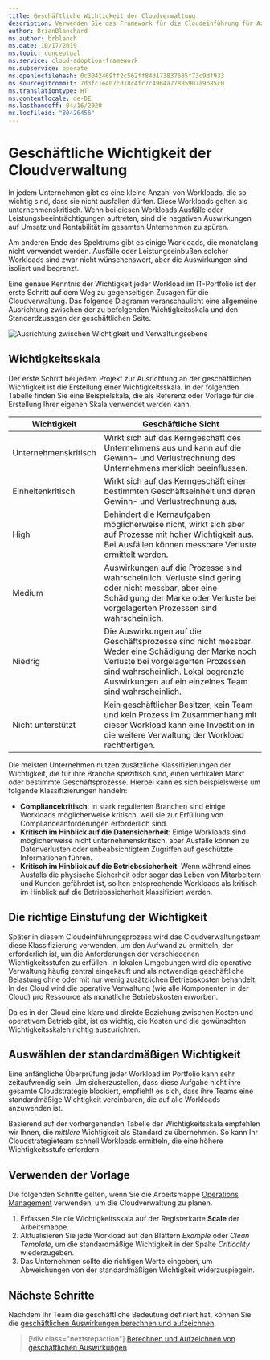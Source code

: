 ```yaml
---
title: Geschäftliche Wichtigkeit der Cloudverwaltung
description: Verwenden Sie das Framework für die Cloudeinführung für Azure, um sich mit der kritischen Bedeutung von Workloads vertraut zu machen und negative Auswirkungen auf Umsatz und Rentabilität zu verhindern.
author: BrianBlanchard
ms.author: brblanch
ms.date: 10/17/2019
ms.topic: conceptual
ms.service: cloud-adoption-framework
ms.subservice: operate
ms.openlocfilehash: 0c3042469ff2c562ff84d173837685f73c9df933
ms.sourcegitcommit: 7d3fc1e407cd18c4fc7c4964a77885907a9b85c0
ms.translationtype: HT
ms.contentlocale: de-DE
ms.lasthandoff: 04/16/2020
ms.locfileid: "80426456"
---
```

# <a name="business-criticality-in-cloud-management"></a>Geschäftliche Wichtigkeit der Cloudverwaltung

In jedem Unternehmen gibt es eine kleine Anzahl von Workloads, die so wichtig sind, dass sie nicht ausfallen dürfen. Diese Workloads gelten als unternehmenskritisch. Wenn bei diesen Workloads Ausfälle oder Leistungsbeeinträchtigungen auftreten, sind die negativen Auswirkungen auf Umsatz und Rentabilität im gesamten Unternehmen zu spüren.

Am anderen Ende des Spektrums gibt es einige Workloads, die monatelang nicht verwendet werden. Ausfälle oder Leistungseinbußen solcher Workloads sind zwar nicht wünschenswert, aber die Auswirkungen sind isoliert und begrenzt.

Eine genaue Kenntnis der Wichtigkeit jeder Workload im IT-Portfolio ist der erste Schritt auf dem Weg zu gegenseitigen Zusagen für die Cloudverwaltung.
Das folgende Diagramm veranschaulicht eine allgemeine Ausrichtung zwischen der zu befolgenden Wichtigkeitsskala und den Standardzusagen der geschäftlichen Seite.

![Ausrichtung zwischen Wichtigkeit und Verwaltungsebene](../../_images/manage/cloud-criticality-alignment.png)

## <a name="criticality-scale"></a>Wichtigkeitsskala

Der erste Schritt bei jedem Projekt zur Ausrichtung an der geschäftlichen Wichtigkeit ist die Erstellung einer Wichtigkeitsskala. In der folgenden Tabelle finden Sie eine Beispielskala, die als Referenz oder Vorlage für die Erstellung Ihrer eigenen Skala verwendet werden kann.

| Wichtigkeit | Geschäftliche Sicht |
| --------- | --------- |
| Unternehmenskritisch |  Wirkt sich auf das Kerngeschäft des Unternehmens aus und kann auf die Gewinn- und Verlustrechnung des Unternehmens merklich beeinflussen. |
| Einheitenkritisch | Wirkt sich auf das Kerngeschäft einer bestimmten Geschäftseinheit und deren Gewinn- und Verlustrechnung aus. |
| High | Behindert die Kernaufgaben möglicherweise nicht, wirkt sich aber auf Prozesse mit hoher Wichtigkeit aus. Bei Ausfällen können messbare Verluste ermittelt werden. |
| Medium | Auswirkungen auf die Prozesse sind wahrscheinlich. Verluste sind gering oder nicht messbar, aber eine Schädigung der Marke oder Verluste bei vorgelagerten Prozessen sind wahrscheinlich. |
| Niedrig | Die Auswirkungen auf die Geschäftsprozesse sind nicht messbar. Weder eine Schädigung der Marke noch Verluste bei vorgelagerten Prozessen sind wahrscheinlich. Lokal begrenzte Auswirkungen auf ein einzelnes Team sind wahrscheinlich. |
| Nicht unterstützt | Kein geschäftlicher Besitzer, kein Team und kein Prozess im Zusammenhang mit dieser Workload kann eine Investition in die weitere Verwaltung der Workload rechtfertigen. |

Die meisten Unternehmen nutzen zusätzliche Klassifizierungen der Wichtigkeit, die für ihre Branche spezifisch sind, einen vertikalen Markt oder bestimmte Geschäftsprozesse. Hierbei kann es sich beispielsweise um folgende Klassifizierungen handeln:

- **Compliancekritisch**: In stark regulierten Branchen sind einige Workloads möglicherweise kritisch, weil sie zur Erfüllung von Complianceanforderungen erforderlich sind.
- **Kritisch im Hinblick auf die Datensicherheit**: Einige Workloads sind möglicherweise nicht unternehmenskritisch, aber Ausfälle können zu Datenverlusten oder unbeabsichtigtem Zugriffen auf geschützte Informationen führen.
- **Kritisch im Hinblick auf die Betriebssicherheit**: Wenn während eines Ausfalls die physische Sicherheit oder sogar das Leben von Mitarbeitern und Kunden gefährdet ist, sollten entsprechende Workloads als kritisch im Hinblick auf die Betriebssicherheit klassifiziert werden.

## <a name="importance-of-accurate-criticality"></a>Die richtige Einstufung der Wichtigkeit

Später in diesem Cloudeinführungsprozess wird das Cloudverwaltungsteam diese Klassifizierung verwenden, um den Aufwand zu ermitteln, der erforderlich ist, um die Anforderungen der verschiedenen Wichtigkeitsstufen zu erfüllen. In lokalen Umgebungen wird die operative Verwaltung häufig zentral eingekauft und als notwendige geschäftliche Belastung ohne oder mit nur wenig zusätzlichen Betriebskosten behandelt. In der Cloud wird die operative Verwaltung (wie alle Komponenten in der Cloud) pro Ressource als monatliche Betriebskosten erworben.

Da es in der Cloud eine klare und direkte Beziehung zwischen Kosten und operativem Betrieb gibt, ist es wichtig, die Kosten und die gewünschten Wichtigkeitsskalen richtig auszurichten.

## <a name="select-a-default-criticality"></a>Auswählen der standardmäßigen Wichtigkeit

Eine anfängliche Überprüfung jeder Workload im Portfolio kann sehr zeitaufwendig sein. Um sicherzustellen, dass diese Aufgabe nicht ihre gesamte Cloudstrategie blockiert, empfiehlt es sich, dass ihre Teams eine standardmäßige Wichtigkeit vereinbaren, die auf alle Workloads anzuwenden ist.

Basierend auf der vorhergehenden Tabelle der Wichtigkeitsskala empfehlen wir Ihnen, die *mittlere* Wichtigkeit als Standard zu übernehmen. So kann Ihr Cloudstrategieteam schnell Workloads ermitteln, die eine höhere Wichtigkeitsstufe erfordern.

## <a name="use-the-template"></a>Verwenden der Vorlage

Die folgenden Schritte gelten, wenn Sie die Arbeitsmappe [Operations Management](https://raw.githubusercontent.com/microsoft/CloudAdoptionFramework/master/manage/opsmanagementworkbook.xlsx) verwenden, um die Cloudverwaltung zu planen.

1. Erfassen Sie die Wichtigkeitsskala auf der Registerkarte **Scale** der Arbeitsmappe.
2. Aktualisieren Sie jede Workload auf den Blättern *Example* oder *Clean Template*, um die standardmäßige Wichtigkeit in der Spalte *Criticality* wiederzugeben.
3. Das Unternehmen sollte die richtigen Werte eingeben, um Abweichungen von der standardmäßigen Wichtigkeit widerzuspiegeln.

## <a name="next-steps"></a>Nächste Schritte

Nachdem Ihr Team die geschäftliche Bedeutung definiert hat, können Sie die [geschäftlichen Auswirkungen berechnen und aufzeichnen](./impact.md).

> [!div class="nextstepaction"]
> [Berechnen und Aufzeichnen von geschäftlichen Auswirkungen](./impact.md)
